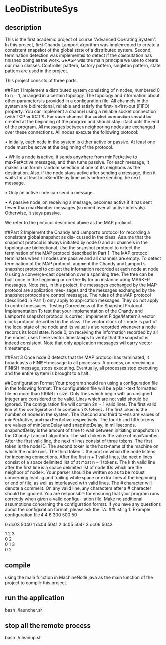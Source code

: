 # LeoDistributeSys

## description
This is the first academic project of course “Advanced Operating System”. In this project, first Chandy Lamport algorithm was implemented to create a consistent snapshot of the global state of a distributed system. Second, termination detection was implemented to detect if the computation has finished doing all the work. GRASP was the main principle we use to create our main classes. Controller pattern, factory pattern, singleton pattern, state pattern are used in the project.

This project consists of three parts.

##Part 1
Implement a distributed system consisting of n nodes, numbered 0 to n − 1, arranged in a certain
topology. The topology and information about other parameters is provided in a configuration file.
All channels in the system are bidirectional, reliable and satisfy the first-in-first-out (FIFO)
property. You can implement a channel using a reliable socket connection (with TCP or SCTP).
For each channel, the socket connection should be created at the beginning of the program and
should stay intact until the end of the program. All messages between neighboring nodes are
exchanged over these connections.
All nodes execute the following protocol:

• Initially, each node in the system is either active or passive. At least one node must be
active at the beginning of the protocol.

• While a node is active, it sends anywhere from minPerActive to maxPerActive messages, and
then turns passive. For each message, it makes a uniformly random selection of one of its
neighbors as the destination. Also, if the node stays active after sending a message, then it
waits for at least minSendDelay time units before sending the next message.

• Only an active node can send a message.

• A passive node, on receiving a message, becomes active if it has sent fewer than maxNumber
messages (summed over all active intervals). Otherwise, it stays passive.

We refer to the protocol described above as the MAP protocol.

##Part 2
Implement the Chandy and Lamport’s protocol for recording a consistent global snapshot as dis-
cussed in the class. Assume that the snapshot protocol is always initiated by node 0 and all
channels in the topology are bidirectional. Use the snapshot protocol to detect the termination of
the MAP protocol described in Part 1. The MAP protocol terminates when all nodes are passive
and all channels are empty. To detect termination of the MAP protocol, augment the Chandy
and Lamport’s snapshot protocol to collect the information recorded at each node at node 0 using
a converge-cast operation over a spanning tree. The tree can be built once in the beginning or
on-the-fly for an instance using MARKER messages.
Note that, in this project, the messages exchanged by the MAP protocol are application mes-
sages and the messages exchanged by the snapshot protocol are control messages. The rules of the
MAP protocol (described in Part 1) only apply to application messages. They do not apply to
control messages.
Testing Correctness of the Snapshot Protocol Implementation
To test that your implementation of the Chandy and Lamport’s snapshot protocol is correct,
implement Fidge/Mattern’s vector clock protocol described in the class. The vector clock of a node
is part of the local state of the node and its value is also recorded whenever a node records its local
state. Node 0, on receiving the information recorded by all the nodes, uses these vector timestamps
to verify that the snapshot is indeed consistent. Note that only application messages will carry
vector timestamps.

##Part 3
Once node 0 detects that the MAP protocol has terminated, it broadcasts a FINISH message to all
processes. A process, on receiving a FINISH message, stops executing. Eventually, all processes
stop executing and the entire system is brought to a halt.

##Configuration Format
Your program should run using a configuration file in the following format:
The configuration file will be a plain-text formatted file no more than 100kB in size. Only
lines which begin with an unsigned integer are considered to be valid. Lines which are not valid
should be ignored. The configuration file will contain 2n + 1 valid lines. The first valid line of the
configuration file contains SIX tokens. The first token is the number of nodes in the system. The
2second and third tokens are values of minPerActive, and maxPerActive respectively. The fourth and
fifth tokens are values of minSendDelay and snapshotDelay, in milliseconds. snapshotDelay is the
amount of time to wait between initiating snapshots in the Chandy-Lamport algorithm. The sixth
token is the value of maxNumber. After the first valid line, the next n lines consist of three tokens.
The first token is the node ID. The second token is the host-name of the machine on which the
node runs. The third token is the port on which the node listens for incoming connections. After
the first n + 1 valid lines, the next n lines consist of a space delimited list of at most n − 1 tokens.
The k th valid line after the first line is a space delimited list of node IDs which are the neighbor
of node k. Your parser should be written so as to be robust concerning leading and trailing white
space or extra lines at the beginning or end of file, as well as interleaved with valid lines. The #
character will denote a comment. On any valid line, any characters after a # character should be
ignored.
You are responsible for ensuring that your program runs correctly when given a valid configu-
ration file. Make no additional assumptions concerning the configuration format. If you have any
questions about the configuration format, please ask the TA.
##Listing 1: Example configuration file
4 4 6 300 500 50

0 dc03 5040
1 dc04 5041
2 dc05 5042
3 dc06 5043

1 2 3  
0 2  
0 1 3   
0 2   

## compile
using the main function in MachineNode.java as the main function of the project to compile this project.

## run the application
bash ./launcher.sh

## stop all the remote process
bash ./cleanup.sh

